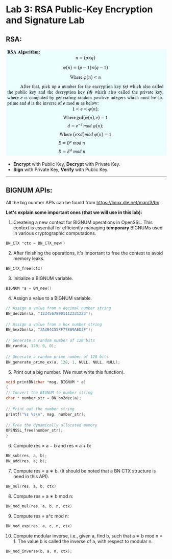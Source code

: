 # Lab 3: RSA Public-Key Encryption and Signature Lab

## RSA:

![RSA-algorithm](https://github.com/moooninjune/SEED-Crypto-Lab/blob/dca52ec52a3bcfee12e9a5a7522003594a29bd5f/images/lab3-RSA-algorithm.png)

- **Encrypt** with Public Key, **Decrypt** with Private Key.
- **Sign** with Private Key, **Verify** with Public Key.

---
## BIGNUM APIs:
All the big number APIs can be found from https://linux.die.net/man/3/bn.

**Let's explain some important ones (that we will use in this lab):**

1. Createing a new context for BIGNUM operations in OpenSSL. This context is essential for efficiently managing **temporary** BIGNUMs used in various cryptographic computations.
```c
BN_CTX *ctx = BN_CTX_new()
```
2. After finishing the operations, it's important to free the context to avoid memory leaks.
```c
BN_CTX_free(ctx)
```
3. Initialize a BIGNUM variable.
```c
BIGNUM *a = BN_new()
```
4. Assign a value to a BIGNUM variable.
```c
// Assign a value from a decimal number string
BN_dec2bn(&a, "12345678901112231223");

// Assign a value from a hex number string
BN_hex2bn(&a, "2A3B4C55FF77889AED3F");

// Generate a random number of 128 bits
BN_rand(a, 128, 0, 0);

// Generate a random prime number of 128 bits
BN_generate_prime_ex(a, 128, 1, NULL, NULL, NULL);
```
5. Print out a big number. (We must write this function).
```c
void printBN(char *msg, BIGNUM * a)
{
// Convert the BIGNUM to number string
char * number_str = BN_bn2dec(a);

// Print out the number string
printf("%s %s\n", msg, number_str);

// Free the dynamically allocated memory
OPENSSL_free(number_str);
}
```
6. Compute res = a − b and res = a + b:
```c
BN_sub(res, a, b);
BN_add(res, a, b);
```
7. Compute res = a ∗ b. (It should be noted that a BN CTX structure is need in this API).
```c
BN_mul(res, a, b, ctx)
```
8. Compute res = a ∗ b mod n:
```c
BN_mod_mul(res, a, b, n, ctx)
```

9. Compute res = a^c mod n:
```c
BN_mod_exp(res, a, c, n, ctx)
```

10. Compute modular inverse, i.e., given a, find b, such that a ∗ b mod n = 1. The value b is called the inverse of a, with respect to modular n.
```c
BN_mod_inverse(b, a, n, ctx);
```


